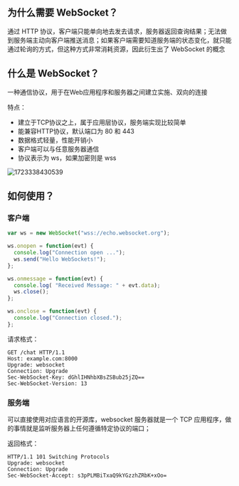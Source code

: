 ## 为什么需要 WebSocket？

通过 HTTP 协议，客户端只能单向地去发去请求，服务器返回查询结果；无法做到服务端主动向客户端推送消息；如果客户端需要知道服务端的状态变化，就只能通过轮询的方式，但这种方式非常消耗资源，因此衍生出了 WebSocket 的概念

## 什么是 WebSocket？

一种通信协议，用于在Web应用程序和服务器之间建立实施、双向的连接

特点：

- 建立于TCP协议之上，属于应用层协议，服务端实现比较简单
- 能兼容HTTP协议，默认端口为 80 和 443
- 数据格式轻量，性能开销小
- 客户端可以与任意服务器通信
- 协议表示为 ws，如果加密则是 wss

![1723338430539](https://happychan.oss-cn-shenzhen.aliyuncs.com/img/202408110907912.jpg)

## 如何使用？

### 客户端

```javascript
var ws = new WebSocket("wss://echo.websocket.org");

ws.onopen = function(evt) { 
  console.log("Connection open ..."); 
  ws.send("Hello WebSockets!");
};

ws.onmessage = function(evt) {
  console.log( "Received Message: " + evt.data);
  ws.close();
};

ws.onclose = function(evt) {
  console.log("Connection closed.");
};     
```

请求格式：

```http
GET /chat HTTP/1.1
Host: example.com:8000
Upgrade: websocket
Connection: Upgrade
Sec-WebSocket-Key: dGhlIHNhbXBsZSBub25jZQ==
Sec-WebSocket-Version: 13
```



### 服务端

可以直接使用对应语言的开源库，websocket 服务器就是一个 TCP 应用程序，做的事情就是监听服务器上任何遵循特定协议的端口；

返回格式：

```http
HTTP/1.1 101 Switching Protocols
Upgrade: websocket
Connection: Upgrade
Sec-WebSocket-Accept: s3pPLMBiTxaQ9kYGzzhZRbK+xOo=
```

































